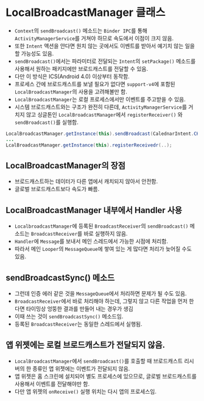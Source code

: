 # LocalBroadcastManager 클래스
* `Context`의 `sendBroadcast()` 메소드는 `Binder IPC`를 통해 `ActivityManagerService`를 거쳐야 하므로 속도에서 이점이 크지 않음.
* 또한 `Intent` 액션을 안다면 원치 않는 곳에서도 이벤트를 받아서 예기치 않는 일을 할 가능성도 있음.
* `sendBroadcast()`에서는 파라미터로 전달되는 `Intent`의  `setPackage()` 메소드를 사용해서 원하는 패키지에만 브로드캐스트를 전달할 수 있음.
* 다만 이 방식은 ICS(Android 4.0) 이상부터 동작함.
* 프로세스 간에 브로드캐스트를 보낼 필요가 없다면 `support-v4`에 포함된 `LocalBroadcastManager`의 사용을 고려해볼만 함.
* `LocalBroadcastManager`는 로컬 프로세스에서만 이벤트를 주고받을 수 있음.
* 시스템 브로드캐스트와는 구조가 완전히 다른데, `ActivityManagerService`를 거치지 않고 싱글톤인 `LocalBroadcastManager`에서 `registerReceiver()` 와 `sendBroadcast()`를 실행함.

```java
LocalBroadcastManager.getInstance(this).sendBroadcast(CalednarIntent.CHANGE_TIME);
...
LcalBroadcastManager.getInstance(this).registerReceivedr(..);
```

## LocalBroadcastManager의 장점
* 브로드캐스트하는 데이터가 다른 앱에서 캐치되지 않아서 안전함.
* 글로벌 브로드캐스트보다 속도가 빠름.

## LocalBroadcastManager 내부에서 Handler 사용
* `LocalbroadcastManager`에 등록된 `BroadcastReceiver`의 `sendBroadcast()` 메소드는 `BroadcastReceiver`를 바로 실행하지 않음.
* `Handler`에 `Message`를 보내서 메인 스레드에서 가능한 시점에 처리함.
* 따라서 메인 `Looper`의 `MessageQueue`에 쌓여 있는 게 많다면 처리가 늦어질 수도 있음.

## sendBroadcastSync() 메소드
* 그런데 인증 에러 같은 것을 `MessageQueue`에서 처리하면 문제가 될 수도 있음.
* `BroadcastReceiver`에서 바로 처리해야 하는데, 그렇지 않고 다른 작업을 먼저 한다면 타이밍상 엉뚱한 결과를 만들어 내는 경우가 생김
* 이때 쓰는 것이 `sendBroadcastSync()` 메소드임.
* 등록된 `BroadcastReceiver`는 동일한 스레드에서 실행됨.

## 앱 위젯에는 로컬 브로드캐스트가 전달되지 않음.
* `LocalBroadcastManager`에서 `sendBroadcast()`를 호출할 때 브로드캐스트 리시버의 한 종류인 앱 위젯에는 이벤트가 전달되지 않음.
* 앱 위젯은 홈 스크린에 설치되어 별도 프로세스에 있으므로, 글로벌 브로드캐스트를 사용해서 이벤트를 전달해야만 함.
* 다만 앱 위젯의 `onReceive()` 실행 위치는 다시 앱의 프로세스임.